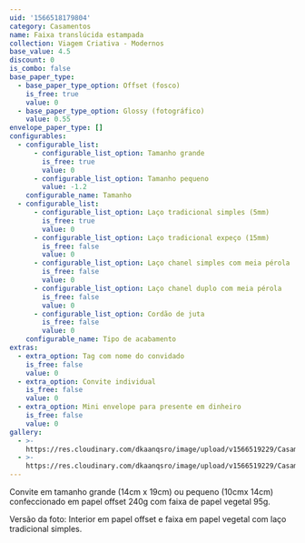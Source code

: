 ```yaml
---
uid: '1566518179804'
category: Casamentos
name: Faixa translúcida estampada
collection: Viagem Criativa - Modernos
base_value: 4.5
discount: 0
is_combo: false
base_paper_type:
  - base_paper_type_option: Offset (fosco)
    is_free: true
    value: 0
  - base_paper_type_option: Glossy (fotográfico)
    value: 0.55
envelope_paper_type: []
configurables:
  - configurable_list:
      - configurable_list_option: Tamanho grande
        is_free: true
        value: 0
      - configurable_list_option: Tamanho pequeno
        value: -1.2
    configurable_name: Tamanho
  - configurable_list:
      - configurable_list_option: Laço tradicional simples (5mm)
        is_free: true
        value: 0
      - configurable_list_option: Laço tradicional expeço (15mm)
        is_free: false
        value: 0
      - configurable_list_option: Laço chanel simples com meia pérola
        is_free: false
        value: 0
      - configurable_list_option: Laço chanel duplo com meia pérola
        is_free: false
        value: 0
      - configurable_list_option: Cordão de juta
        is_free: false
        value: 0
    configurable_name: Tipo de acabamento
extras:
  - extra_option: Tag com nome do convidado
    is_free: false
    value: 0
  - extra_option: Convite individual
    is_free: false
    value: 0
  - extra_option: Mini envelope para presente em dinheiro
    is_free: false
    value: 0
gallery:
  - >-
    https://res.cloudinary.com/dkaanqsro/image/upload/v1566519229/Casamentos/Modelo_faixa_transl%C3%BAcida_estampada_1_xuzbgx.jpg
  - >-
    https://res.cloudinary.com/dkaanqsro/image/upload/v1566519229/Casamentos/Modelo_faixa_transl%C3%BAcida_estampada_2_cog8yf.jpg
---
```


Convite em tamanho grande (14cm x 19cm) ou pequeno (10cmx 14cm) confeccionado em papel offset 240g com faixa de papel vegetal 95g.

Versão da foto: Interior em papel offset e faixa em papel vegetal com laço tradicional simples.
